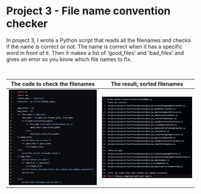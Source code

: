 # Project 3 - File name convention checker

In project 3, I wrote a Python script that reads all the filenames and checks if the name is correct or not. The name is correct when it has a specific word in front of it. Then it makes a list of 'good_files' and 'bad_files' and gives an error so you know which file names to fix.

<br>

| The code to check the filenames | The result, sorted filenames |
| -------------- | --------------- |
| ![Filenamechecker](img/NameCheckCode.png) | ![FilenamesSorted](img/FilenamesSorted.png) |



